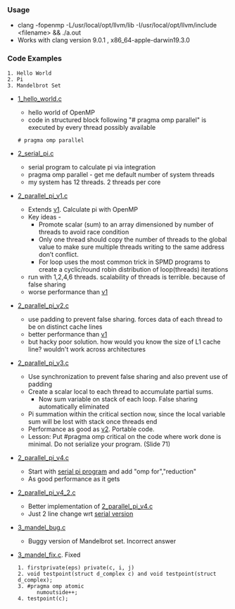 ### Usage

* clang -fopenmp  -L/usr/local/opt/llvm/lib -I/usr/local/opt/llvm/include \<filename\> && ./a.out
* Works with clang version 9.0.1 , x86_64-apple-darwin19.3.0

### Code Examples

```
1. Hello World
2. Pi
3. Mandelbrot Set
```

* [1_hello_world.c](./src/1.c)
  * hello world of OpenMP
  * code in structured block following "# pragma omp parallel" is executed by every thread possibly available
  ```
  # pragma omp parallel
  ```

* [2_serial_pi.c](./src/2_serial_pi.c)
  * serial program to calculate pi via integration
  * pragma omp parallel - get me default number of system threads
  * my system has 12 threads. 2 threads per core
* [2_parallel_pi_v1.c](./src/2_parallel_pi_v1.c)
  * Extends [v1](./src/2_parallel_pi_v1.c). Calculate pi with OpenMP
  * Key ideas -
    * Promote scalar (sum) to an array dimensioned by number of threads to avoid race condition
    * Only one thread should copy the number of threads to the global value to make sure multiple threads writing to the same address don’t conflict.
    * For loop uses the most common trick in SPMD programs to create a cyclic/round robin distribution of loop(threads) iterations
  * run with 1,2,4,6 threads. scalability of threads is terrible. because of false sharing
  * worse performance than [v1](./src/2_parallel_pi_v1.c)
* [2_parallel_pi_v2.c](./src/2_parallel_pi_v2.c)
  * use padding to prevent false sharing. forces data of each thread to be on distinct cache lines
  * better performance than [v1](./src/2_parallel_pi_v1.c)
  * but hacky poor solution. how would you know the size of L1 cache line? wouldn't work across architectures
* [2_parallel_pi_v3.c](./src/2_parallel_pi_v3.c)
  * Use synchronization to prevent false sharing and also prevent use of padding
  * Create a scalar local to each thread to accumulate partial sums.
    * Now sum variable on stack of each loop. False sharing automatically eliminated
  * Pi summation within the critical section now, since the local variable sum will be lost with stack once threads end
  * Performance as good as [v2](./src/2_parallel_pi_v2.c). Portable code.
  * Lesson: Put #pragma omp critical on the code where work done is minimal. Do not serialize your program. (Slide 71)
* [2_parallel_pi_v4.c](./src/2_parallel_pi_v4.c)
  * Start with [serial pi program](./src/2_serial_pi.c) and add "omp for","reduction"
  * As good performance as it gets
* [2_parallel_pi_v4_2.c](./src/2_parallel_pi_v4.c)
  * Better implementation of [2_parallel_pi_v4.c](./src/2_parallel_pi_v4.c)
  * Just 2 line change wrt [serial version](./src/2_serial_pi.c)
* [3_mandel_bug.c](./src/3_mandel_bug.c)
  * Buggy version of Mandelbrot set. Incorrect answer
* [3_mandel_fix.c](./src/3_mandel_fix.c). Fixed
  ```
  1. firstprivate(eps) private(c, i, j)
  2. void testpoint(struct d_complex c) and void testpoint(struct d_complex);
  3. #pragma omp atomic
        numoutside++;
  4. testpoint(c);
  ```
